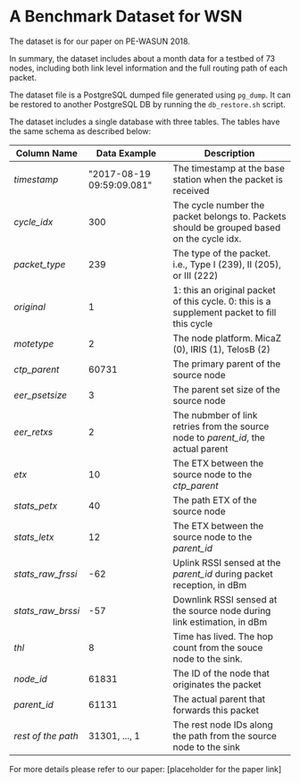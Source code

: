 # A Benchmark Dataset for WSN
The dataset is for our paper on PE-WASUN 2018.

In summary, the dataset includes about a month data for a testbed of 73 nodes, including both link level information and the full routing path of each packet. 

The dataset file is a PostgreSQL dumped file generated using `pg_dump`. It can be restored to another PostgreSQL DB by running the `db_restore.sh` script. 

The dataset includes a single database with three tables. The tables have the same schema as described below:

Column Name | Data Example | Description
---|---|---
*timestamp* | "2017-08-19 09:59:09.081" | The timestamp at the base station when the packet is received
*cycle_idx* | 300 | The cycle number the packet belongs to. Packets should be grouped based on the cycle idx.
*packet_type* | 239 | The type of the packet. i.e., Type I (239), II (205), or III (222)
*original* | 1 | 1: this an original packet of this cycle. 0: this is a supplement packet to fill this cycle
*motetype* | 2 | The node platform. MicaZ (0), IRIS (1), TelosB (2)
*ctp_parent* | 60731 | The primary parent of the source node
*eer_psetsize* | 3 | The parent set size of the source node
*eer_retxs* | 2 | The nubmber of link retries from the source node to *parent_id*, the actual parent
*etx* | 10 | The ETX between the source node to the *ctp_parent*
*stats_petx* | 40 | The path ETX of the source node 
*stats_letx* | 12 | The ETX between the source node to the *parent_id*
*stats_raw_frssi* | -62 | Uplink RSSI sensed at the *parent_id* during packet reception, in dBm
*stats_raw_brssi* | -57 | Downlink RSSI sensed at the source node during link estimation, in dBm
*thl*| 8 | Time has lived. The hop count from the souce node to the sink.
*node_id* | 61831 | The ID of the node that originates the packet
*parent_id* | 61131 | The actual parent that forwards this packet
*rest of the path* | 31301, ..., 1 | The rest node IDs along the path from the source node to the sink

For more details please refer to our paper: [placeholder for the paper link]
